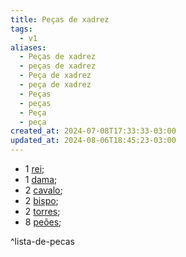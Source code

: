 ```yaml
---
title: Peças de xadrez
tags:
  - v1
aliases:
  - Peças de xadrez
  - peças de xadrez
  - Peça de xadrez
  - peça de xadrez
  - Peças
  - peças
  - Peça
  - peça
created_at: 2024-07-08T17:33:33-03:00
updated_at: 2024-08-06T18:45:23-03:00
---
```


-  1 [rei](../07/2024-07-07-Rei_xadrez.md);
-  1 [dama](../07/2024-07-07-Dama_xadrez.md);
-  2 [cavalo](../26/Xadrez_Cavalo_xadrez.md);
-  2 [bispo](../07/2024-07-07-Bispo_xadrez.md);
-  2 [torres](Xadrez_Torre.md);
-  8 [peões](Xadrez_Peao.md);

^lista-de-pecas